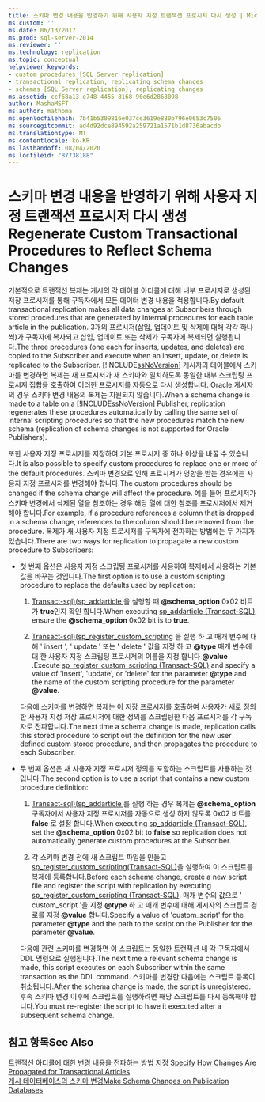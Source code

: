 ```yaml
---
title: 스키마 변경 내용을 반영하기 위해 사용자 지정 트랜잭션 프로시저 다시 생성 | Microsoft 문서
ms.custom: ''
ms.date: 06/13/2017
ms.prod: sql-server-2014
ms.reviewer: ''
ms.technology: replication
ms.topic: conceptual
helpviewer_keywords:
- custom procedures [SQL Server replication]
- transactional replication, replicating schema changes
- schemas [SQL Server replication], replicating changes
ms.assetid: ccf68a13-e748-4455-8168-90e6d2868098
author: MashaMSFT
ms.author: mathoma
ms.openlocfilehash: 7b41b5309816e037ce3619e880b796e0653c7506
ms.sourcegitcommit: ad4d92dce894592a259721a1571b1d8736abacdb
ms.translationtype: MT
ms.contentlocale: ko-KR
ms.lasthandoff: 08/04/2020
ms.locfileid: "87738188"
---
```

# <a name="regenerate-custom-transactional-procedures-to-reflect-schema-changes"></a><span data-ttu-id="7f47e-102">스키마 변경 내용을 반영하기 위해 사용자 지정 트랜잭션 프로시저 다시 생성</span><span class="sxs-lookup"><span data-stu-id="7f47e-102">Regenerate Custom Transactional Procedures to Reflect Schema Changes</span></span>
  <span data-ttu-id="7f47e-103">기본적으로 트랜잭션 복제는 게시의 각 테이블 아티클에 대해 내부 프로시저로 생성된 저장 프로시저를 통해 구독자에서 모든 데이터 변경 내용을 적용합니다.</span><span class="sxs-lookup"><span data-stu-id="7f47e-103">By default transactional replication makes all data changes at Subscribers through stored procedures that are generated by internal procedures for each table article in the publication.</span></span> <span data-ttu-id="7f47e-104">3개의 프로시저(삽입, 업데이트 및 삭제에 대해 각각 하나씩)가 구독자에 복사되고 삽입, 업데이트 또는 삭제가 구독자에 복제되면 실행됩니다.</span><span class="sxs-lookup"><span data-stu-id="7f47e-104">The three procedures (one each for inserts, updates, and deletes) are copied to the Subscriber and execute when an insert, update, or delete is replicated to the Subscriber.</span></span> <span data-ttu-id="7f47e-105">[!INCLUDE[ssNoVersion](../../../includes/ssnoversion-md.md)] 게시자의 테이블에서 스키마를 변경하면 복제는 새 프로시저가 새 스키마와 일치하도록 동일한 내부 스크립팅 프로시저 집합을 호출하여 이러한 프로시저를 자동으로 다시 생성합니다. Oracle 게시자의 경우 스키마 변경 내용의 복제는 지원되지 않습니다.</span><span class="sxs-lookup"><span data-stu-id="7f47e-105">When a schema change is made to a table on a [!INCLUDE[ssNoVersion](../../../includes/ssnoversion-md.md)] Publisher, replication regenerates these procedures automatically by calling the same set of internal scripting procedures so that the new procedures match the new schema (replication of schema changes is not supported for Oracle Publishers).</span></span>  
  
 <span data-ttu-id="7f47e-106">또한 사용자 지정 프로시저를 지정하여 기본 프로시저 중 하나 이상을 바꿀 수 있습니다.</span><span class="sxs-lookup"><span data-stu-id="7f47e-106">It is also possible to specify custom procedures to replace one or more of the default procedures.</span></span> <span data-ttu-id="7f47e-107">스키마 변경으로 인해 프로시저가 영향을 받는 경우에는 사용자 지정 프로시저를 변경해야 합니다.</span><span class="sxs-lookup"><span data-stu-id="7f47e-107">The custom procedures should be changed if the schema change will affect the procedure.</span></span> <span data-ttu-id="7f47e-108">예를 들어 프로시저가 스키마 변경에서 삭제된 열을 참조하는 경우 해당 열에 대한 참조를 프로시저에서 제거해야 합니다.</span><span class="sxs-lookup"><span data-stu-id="7f47e-108">For example, if a procedure references a column that is dropped in a schema change, references to the column should be removed from the procedure.</span></span> <span data-ttu-id="7f47e-109">복제가 새 사용자 지정 프로시저를 구독자에 전파하는 방법에는 두 가지가 있습니다.</span><span class="sxs-lookup"><span data-stu-id="7f47e-109">There are two ways for replication to propagate a new custom procedure to Subscribers:</span></span>  
  
-   <span data-ttu-id="7f47e-110">첫 번째 옵션은 사용자 지정 스크립팅 프로시저를 사용하여 복제에서 사용하는 기본값을 바꾸는 것입니다.</span><span class="sxs-lookup"><span data-stu-id="7f47e-110">The first option is to use a custom scripting procedure to replace the defaults used by replication:</span></span>  
  
    1.  <span data-ttu-id="7f47e-111">[Transact-sql&#41;&#40;sp_addarticle ](/sql/relational-databases/system-stored-procedures/sp-addarticle-transact-sql)을 실행할 때 **@schema_option** 0x02 비트가 **true**인지 확인 합니다.</span><span class="sxs-lookup"><span data-stu-id="7f47e-111">When executing [sp_addarticle &#40;Transact-SQL&#41;](/sql/relational-databases/system-stored-procedures/sp-addarticle-transact-sql), ensure the **@schema_option** 0x02 bit is to **true**.</span></span>  
  
    2.  <span data-ttu-id="7f47e-112">[Transact-sql&#41;&#40;sp_register_custom_scripting](/sql/relational-databases/system-stored-procedures/sp-register-custom-scripting-transact-sql) 을 실행 하 고 매개 변수에 대해 ' insert ', ' update ' 또는 ' delete ' 값을 지정 하 고 **@type** 매개 변수에 대 한 사용자 지정 스크립팅 프로시저의 이름을 지정 합니다 **@value** .</span><span class="sxs-lookup"><span data-stu-id="7f47e-112">Execute [sp_register_custom_scripting &#40;Transact-SQL&#41;](/sql/relational-databases/system-stored-procedures/sp-register-custom-scripting-transact-sql) and specify a value of 'insert', 'update', or 'delete' for the parameter **@type** and the name of the custom scripting procedure for the parameter **@value**.</span></span>  
  
     <span data-ttu-id="7f47e-113">다음에 스키마를 변경하면 복제는 이 저장 프로시저를 호출하여 사용자가 새로 정의한 사용자 지정 저장 프로시저에 대한 정의를 스크립팅한 다음 프로시저를 각 구독자로 전파합니다.</span><span class="sxs-lookup"><span data-stu-id="7f47e-113">The next time a schema change is made, replication calls this stored procedure to script out the definition for the new user defined custom stored procedure, and then propagates the procedure to each Subscriber.</span></span>  
  
-   <span data-ttu-id="7f47e-114">두 번째 옵션은 새 사용자 지정 프로시저 정의를 포함하는 스크립트를 사용하는 것입니다.</span><span class="sxs-lookup"><span data-stu-id="7f47e-114">The second option is to use a script that contains a new custom procedure definition:</span></span>  
  
    1.  <span data-ttu-id="7f47e-115">[Transact-sql&#41;&#40;sp_addarticle ](/sql/relational-databases/system-stored-procedures/sp-addarticle-transact-sql)를 실행 하는 경우 복제는 **@schema_option** 구독자에서 사용자 지정 프로시저를 자동으로 생성 하지 않도록 0x02 비트를 **false** 로 설정 합니다.</span><span class="sxs-lookup"><span data-stu-id="7f47e-115">When executing [sp_addarticle &#40;Transact-SQL&#41;](/sql/relational-databases/system-stored-procedures/sp-addarticle-transact-sql), set the **@schema_option** 0x02 bit to **false** so replication does not automatically generate custom procedures at the Subscriber.</span></span>  
  
    2.  <span data-ttu-id="7f47e-116">각 스키마 변경 전에 새 스크립트 파일을 만들고 [sp_register_custom_scripting&#40;Transact-SQL&#41;](/sql/relational-databases/system-stored-procedures/sp-register-custom-scripting-transact-sql)을 실행하여 이 스크립트를 복제에 등록합니다.</span><span class="sxs-lookup"><span data-stu-id="7f47e-116">Before each schema change, create a new script file and register the script with replication by executing [sp_register_custom_scripting &#40;Transact-SQL&#41;](/sql/relational-databases/system-stored-procedures/sp-register-custom-scripting-transact-sql).</span></span> <span data-ttu-id="7f47e-117">매개 변수의 값으로 ' custom_script '을 지정 **@type** 하 고 매개 변수에 대해 게시자의 스크립트 경로를 지정 **@value** 합니다.</span><span class="sxs-lookup"><span data-stu-id="7f47e-117">Specify a value of 'custom_script' for the parameter **@type** and the path to the script on the Publisher for the parameter **@value**.</span></span>  
  
     <span data-ttu-id="7f47e-118">다음에 관련 스키마를 변경하면 이 스크립트는 동일한 트랜잭션 내 각 구독자에서 DDL 명령으로 실행됩니다.</span><span class="sxs-lookup"><span data-stu-id="7f47e-118">The next time a relevant schema change is made, this script executes on each Subscriber within the same transaction as the DDL command.</span></span> <span data-ttu-id="7f47e-119">스키마를 변경한 다음에는 스크립트 등록이 취소됩니다.</span><span class="sxs-lookup"><span data-stu-id="7f47e-119">After the schema change is made, the script is unregistered.</span></span> <span data-ttu-id="7f47e-120">후속 스키마 변경 이후에 스크립트를 실행하려면 해당 스크립트를 다시 등록해야 합니다.</span><span class="sxs-lookup"><span data-stu-id="7f47e-120">You must re-register the script to have it executed after a subsequent schema change.</span></span>  
  
## <a name="see-also"></a><span data-ttu-id="7f47e-121">참고 항목</span><span class="sxs-lookup"><span data-stu-id="7f47e-121">See Also</span></span>  
 <span data-ttu-id="7f47e-122">[트랜잭션 아티클에 대한 변경 내용을 전파하는 방법 지정](transactional-articles-specify-how-changes-are-propagated.md) </span><span class="sxs-lookup"><span data-stu-id="7f47e-122">[Specify How Changes Are Propagated for Transactional Articles](transactional-articles-specify-how-changes-are-propagated.md) </span></span>  
 [<span data-ttu-id="7f47e-123">게시 데이터베이스의 스키마 변경</span><span class="sxs-lookup"><span data-stu-id="7f47e-123">Make Schema Changes on Publication Databases</span></span>](../publish/make-schema-changes-on-publication-databases.md)  
  
  
